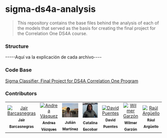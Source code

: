# sigma-ds4a-analysis
> This repository contains the base files behind the analysis of each of the models that served as the basis for creating the final project for the Correlation One DS4A course.

### Structure
 -----Aquí va la explicación de cada archivo----
 
### Code Base
<a href="https://github.com/barcasnerd/sigma-ds4a-classifier">Sigma Classifier, Final Project for DS4A Correlation One Program</a>

### Contributors
<table>
  <tr>
    <td align="center"><a href="https://github.com/barcasnerd/sigma-ds4a-classifier"><img src="https://yt3.ggpht.com/ytc/AKedOLRKG8rPQxRrz0d6zR4zQ3IpsG_PUbzz50pRI_aQxg=s900-c-k-c0x00ffffff-no-rj" width="460" alt="Jair Barcasnegras"/><br /><sub><b>Jair Barcasnegras</b></sub></a></td>
    <td align="center"><a href="https://github.com/barcasnerd/sigma-ds4a-classifier"><img src="https://media-exp1.licdn.com/dms/image/C5603AQFy33q3jW-Vcg/profile-displayphoto-shrink_200_200/0/1619799197169?e=1635379200&v=beta&t=S3sP3uup7k8-xXn3b0N4-SOGl6LmR6BHS7XKs4RyJN4" width="460" alt="Andrea Vásquez"/><br /><sub><b>Andrea Vázques</b></sub></a></td>
    <td align="center"><a href="https://github.com/barcasnerd/sigma-ds4a-classifier"><img src="https://raw.githubusercontent.com/barcasnerd/sigma-ds4a-classifier/jair-changes/images/jm.jpg" width="460" alt="Julián Martínez"/><br /><sub><b>Julián Martínez</b></sub></a></td>
    <td align="center"><a href="https://github.com/barcasnerd/sigma-ds4a-classifier"><img src="https://raw.githubusercontent.com/barcasnerd/sigma-ds4a-classifier/jair-changes/images/ce.jpg" width="460" alt="Catalina Escobar "/><br /><sub><b>Catalina Escobar</b></sub></a></td>
    <td align="center"><a href="https://github.com/barcasnerd/sigma-ds4a-classifier"><img src="https://static.wixstatic.com/media/82a5ff_a6dcca694acb488481cbbe766f25df00~mv2.jpg/v1/fill/w_260,h_260,al_c,q_80,usm_0.66_1.00_0.01/David%20Puentes%202_cuadrado.webp" width="460" alt="David Puentes"/><br /><sub><b>David Puentes</b></sub></a></td>
    <td align="center"><a href="https://github.com/barcasnerd/sigma-ds4a-classifier"><img src="https://media-exp1.licdn.com/dms/image/C4E03AQHBOUkFROuCJw/profile-displayphoto-shrink_200_200/0/1579516875894?e=1635379200&v=beta&t=kfdyxeRlyqsPjTJ9s8CV5HKRHC0GgS9JqzDNVRIszs8" width="460" alt="Wilmer Garzón"/><br /><sub><b>Wilmer Garzón</b></sub></a></td>
    <td align="center"><a href="https://github.com/barcasnerd/sigma-ds4a-classifier"><img src="https://media-exp1.licdn.com/dms/image/C4D03AQEssNee_43rsQ/profile-displayphoto-shrink_800_800/0/1581450649082?e=1635379200&v=beta&t=sAWf2rxaOo0APOKLqLhVgoDKToW1vfTrRYw4AVp92cg" width="460" alt="Raúl Argüello"/><br /><sub><b>Rául Argüello</b></sub></a></td>
  </tr>
</table>
